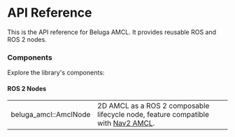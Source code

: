 # API Reference

This is the API reference for Beluga AMCL. It provides reusable ROS and ROS 2 nodes.

### Components

Explore the library's components:

#### ROS 2 Nodes

| | |
|-|-|
| beluga_amcl::AmclNode | 2D AMCL as a ROS 2 composable lifecycle node, feature compatible with [Nav2 AMCL](https://index.ros.org/p/nav2_amcl). |
